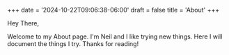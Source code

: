 +++
date = '2024-10-22T09:06:38-06:00'
draft = false
title = 'About'
+++

Hey There, 

Welcome to my About page. I'm Neil and I like trying new things. Here I will document the things I try. Thanks for reading!